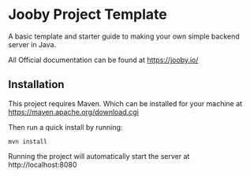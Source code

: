 
# Jooby Project Template 

A basic template and starter guide to making your own simple backend server in Java.

All Official documentation can be found at https://jooby.io/


## Installation

This project requires Maven. Which can be installed for your machine at https://maven.apache.org/download.cgi 

Then run a quick install by running:

`mvn install`

Running the project will automatically start the server at http://localhost:8080